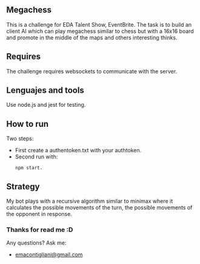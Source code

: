 ## Megachess
This is a challenge for EDA Talent Show, EventBrite. The task is to build an client AI which can play megachess
similar to chess but with a 16x16 board and promote in the middle of the maps and others interesting thinks.

## Requires
The challenge requires websockets to communicate with the server.

## Lenguajes and tools
Use node.js and jest for testing.

## How to run
Two steps:
* First create a authentoken.txt with your authtoken.
* Second run with:
    ```
    npm start.
    ```
## Strategy
My bot plays with a recursive algorithm similar to minimax where it calculates the possible movements of the turn, the possible movements of the opponent in response.

### Thanks for read me :D
Any questions? Ask me:
* emacontigliani@gmail.com
